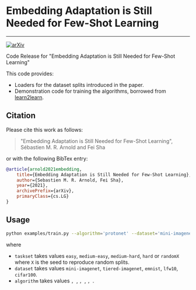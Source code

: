 # Embedding Adaptation is Still Needed for Few-Shot Learning

--------------------------------------------------------------------------------

[![arXiv](https://img.shields.io/badge/arXiv-2101.XXXXX-b31b1b.svg)](https://arxiv.org/abs/2101.XXXXX)

Code Release for "Embedding Adaptation is Still Needed for Few-Shot Learning"

This code provides:

* Loaders for the dataset splits introduced in the paper.
* Demonstration code for training the algorithms, borrowed from [learn2learn](https://github.com/learnables/learn2learn).

## Citation

Please cite this work as follows:

> "Embedding Adaptation is Still Needed for Few-Shot Learning", Sébastien M. R. Arnold and Fei Sha

or with the following BibTex entry:

~~~bibtex
@article{arnold2021embedding,
    title={Embedding Adaptation is Still Needed for Few-Shot Learning},
    author={Sebastien M. R. Arnold, Fei Sha},
    year={2021},
    archivePrefix={arXiv},
    primaryClass={cs.LG}
}
~~~

## Usage

~~~bash
python examples/train.py --algorithm='protonet' --dataset='mini-imagenet' --taskset='original'
~~~

where

* `taskset` takes values `easy`, `medium-easy`, `medium-hard`, `hard` or `randomX` where `X` is the seed to reproduce random splits.
* `dataset` takes values `mini-imagenet`, `tiered-imagenet`, `emnist`, `lfw10`, `cifar100`.
* `algorithm` takes values ``, ``, ``, ``, ``, ``.
